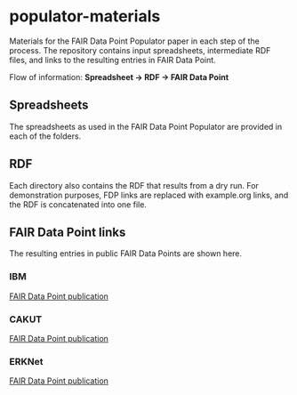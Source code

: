 # populator-materials
Materials for the FAIR Data Point Populator paper in each step of the process. The repository contains input spreadsheets, intermediate RDF files, and links to the resulting entries in FAIR Data Point.

Flow of information:
**Spreadsheet -> RDF -> FAIR Data Point**

## Spreadsheets
The spreadsheets as used in the FAIR Data Point Populator are provided in each of the folders.

## RDF
Each directory also contains the RDF that results from a dry run. For demonstration purposes, FDP links are replaced with example.org links, and the RDF is concatenated into one file.

## FAIR Data Point links
The resulting entries in public FAIR Data Points are shown here.

### IBM
[FAIR Data Point publication](https://patient-registries.fdps.ejprd.semlab-leiden.nl/catalog/be087100-64a1-4fb7-86ed-ca8e0efbd3a9)

### CAKUT
[FAIR Data Point publication](https://wp13.fdps.ejprd.semlab-leiden.nl/catalog/4cad6f79-a7e1-46ef-8706-37f942f4aaea)

### ERKNet
[FAIR Data Point publication](https://patient-registries.fdps.ejprd.semlab-leiden.nl/catalog/e23f6fe9-5948-4ee0-956a-8a28d71777c3)

